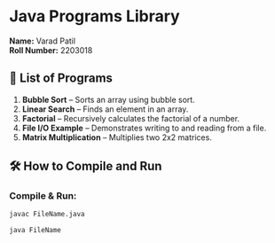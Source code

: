 # Java Programs Library

**Name:** Varad Patil  
**Roll Number:** 2203018

## 📘 List of Programs

1. **Bubble Sort** – Sorts an array using bubble sort.
2. **Linear Search** – Finds an element in an array.
3. **Factorial** – Recursively calculates the factorial of a number.
4. **File I/O Example** – Demonstrates writing to and reading from a file.
5. **Matrix Multiplication** – Multiplies two 2x2 matrices.

## 🛠️ How to Compile and Run

### Compile & Run:
```bash
javac FileName.java

java FileName


